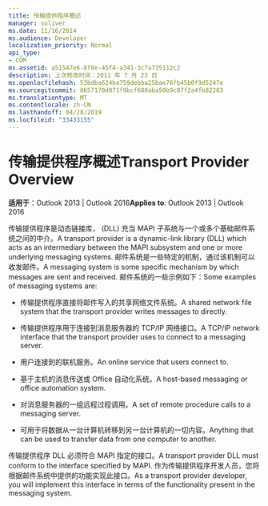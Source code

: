 ```yaml
---
title: 传输提供程序概述
manager: soliver
ms.date: 11/16/2014
ms.audience: Developer
localization_priority: Normal
api_type:
- COM
ms.assetid: a51547e6-8f0e-45f4-a341-3cfa735112c2
description: 上次修改时间：2011 年 7 月 23 日
ms.openlocfilehash: 53bdba624ba759debba25bae78fb45b0f9d5247e
ms.sourcegitcommit: 8657170d071f9bcf680aba50b9c07f2a4fb82283
ms.translationtype: MT
ms.contentlocale: zh-CN
ms.lasthandoff: 04/28/2019
ms.locfileid: "33433155"
---
```

# <a name="transport-provider-overview"></a><span data-ttu-id="8cfbc-103">传输提供程序概述</span><span class="sxs-lookup"><span data-stu-id="8cfbc-103">Transport Provider Overview</span></span>

  
  
<span data-ttu-id="8cfbc-104">**适用于**：Outlook 2013 | Outlook 2016</span><span class="sxs-lookup"><span data-stu-id="8cfbc-104">**Applies to**: Outlook 2013 | Outlook 2016</span></span> 
  
<span data-ttu-id="8cfbc-105">传输提供程序是动态链接库， (DLL) 充当 MAPI 子系统与一个或多个基础邮件系统之间的中介。</span><span class="sxs-lookup"><span data-stu-id="8cfbc-105">A transport provider is a dynamic-link library (DLL) which acts as an intermediary between the MAPI subsystem and one or more underlying messaging systems.</span></span> <span data-ttu-id="8cfbc-106">邮件系统是一些特定的机制，通过该机制可以收发邮件。</span><span class="sxs-lookup"><span data-stu-id="8cfbc-106">A messaging system is some specific mechanism by which messages are sent and received.</span></span> <span data-ttu-id="8cfbc-107">邮件系统的一些示例如下：</span><span class="sxs-lookup"><span data-stu-id="8cfbc-107">Some examples of messaging systems are:</span></span>
  
- <span data-ttu-id="8cfbc-108">传输提供程序直接将邮件写入的共享网络文件系统。</span><span class="sxs-lookup"><span data-stu-id="8cfbc-108">A shared network file system that the transport provider writes messages to directly.</span></span>
    
- <span data-ttu-id="8cfbc-109">传输提供程序用于连接到消息服务器的 TCP/IP 网络接口。</span><span class="sxs-lookup"><span data-stu-id="8cfbc-109">A TCP/IP network interface that the transport provider uses to connect to a messaging server.</span></span>
    
- <span data-ttu-id="8cfbc-110">用户连接到的联机服务。</span><span class="sxs-lookup"><span data-stu-id="8cfbc-110">An online service that users connect to.</span></span>
    
- <span data-ttu-id="8cfbc-111">基于主机的消息传送或 Office 自动化系统。</span><span class="sxs-lookup"><span data-stu-id="8cfbc-111">A host-based messaging or office automation system.</span></span>
    
- <span data-ttu-id="8cfbc-112">对消息服务器的一组远程过程调用。</span><span class="sxs-lookup"><span data-stu-id="8cfbc-112">A set of remote procedure calls to a messaging server.</span></span>
    
- <span data-ttu-id="8cfbc-113">可用于将数据从一台计算机转移到另一台计算机的一切内容。</span><span class="sxs-lookup"><span data-stu-id="8cfbc-113">Anything that can be used to transfer data from one computer to another.</span></span>
    
<span data-ttu-id="8cfbc-114">传输提供程序 DLL 必须符合 MAPI 指定的接口。</span><span class="sxs-lookup"><span data-stu-id="8cfbc-114">A transport provider DLL must conform to the interface specified by MAPI.</span></span> <span data-ttu-id="8cfbc-115">作为传输提供程序开发人员，您将根据邮件系统中提供的功能实现此接口。</span><span class="sxs-lookup"><span data-stu-id="8cfbc-115">As a transport provider developer, you will implement this interface in terms of the functionality present in the messaging system.</span></span>
  

